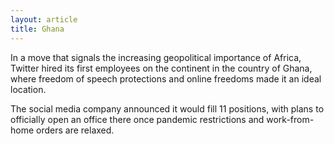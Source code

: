 ```yaml
---
layout: article
title: Ghana
---
```


In a move that signals the increasing geopolitical importance of Africa, Twitter hired its first employees on the continent in the country of Ghana, where freedom of speech protections and online freedoms made it an ideal location.

The social media company announced it would fill 11 positions, with plans to officially open an office there once pandemic restrictions and work-from-home orders are relaxed.
